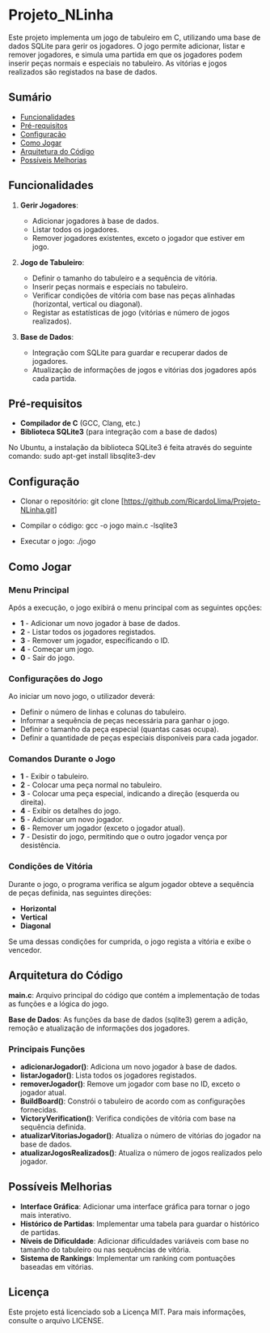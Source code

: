# Projeto_NLinha

Este projeto implementa um jogo de tabuleiro em C, utilizando uma base de dados SQLite para gerir os jogadores. O jogo permite adicionar, listar e remover jogadores, e simula uma partida em que os jogadores podem inserir peças normais e especiais no tabuleiro. As vitórias e jogos realizados são registados na base de dados.

## Sumário

- [Funcionalidades](#funcionalidades)
- [Pré-requisitos](#pré-requisitos)
- [Configuração](#configuração)
- [Como Jogar](#como-jogar)
- [Arquitetura do Código](#arquitetura-do-código)
- [Possíveis Melhorias](#possíveis-melhorias)


## Funcionalidades

1. **Gerir Jogadores**:
   - Adicionar jogadores à base de dados.
   - Listar todos os jogadores.
   - Remover jogadores existentes, exceto o jogador que estiver em jogo.

2. **Jogo de Tabuleiro**:
   - Definir o tamanho do tabuleiro e a sequência de vitória.
   - Inserir peças normais e especiais no tabuleiro.
   - Verificar condições de vitória com base nas peças alinhadas (horizontal, vertical ou diagonal).
   - Registar as estatísticas de jogo (vitórias e número de jogos realizados).

3. **Base de Dados**:
   - Integração com SQLite para guardar e recuperar dados de jogadores.
   - Atualização de informações de jogos e vitórias dos jogadores após cada partida.

## Pré-requisitos

- **Compilador de C** (GCC, Clang, etc.)
- **Biblioteca SQLite3** (para integração com a base de dados)

No Ubuntu, a instalação da biblioteca SQLite3 é feita através do seguinte comando:
sudo apt-get install libsqlite3-dev

## Configuração

  - Clonar o repositório:
git clone [https://github.com/RicardoLlima/Projeto-NLinha.git]

  - Compilar o código:
gcc -o jogo main.c -lsqlite3

  - Executar o jogo:
./jogo

## Como Jogar

### Menu Principal
Após a execução, o jogo exibirá o menu principal com as seguintes opções:
   - **1** - Adicionar um novo jogador à base de dados.
   - **2** - Listar todos os jogadores registados.
   - **3** - Remover um jogador, especificando o ID.
   - **4** - Começar um jogo.
   - **0** - Sair do jogo.

### Configurações do Jogo
Ao iniciar um novo jogo, o utilizador deverá:
   - Definir o número de linhas e colunas do tabuleiro.
   - Informar a sequência de peças necessária para ganhar o jogo.
   - Definir o tamanho da peça especial (quantas casas ocupa).
   - Definir a quantidade de peças especiais disponíveis para cada jogador.

### Comandos Durante o Jogo
   - **1** - Exibir o tabuleiro.
   - **2** - Colocar uma peça normal no tabuleiro.
   - **3** - Colocar uma peça especial, indicando a direção (esquerda ou direita).
   - **4** - Exibir os detalhes do jogo.
   - **5** - Adicionar um novo jogador.
   - **6** - Remover um jogador (exceto o jogador atual).
   - **7** - Desistir do jogo, permitindo que o outro jogador vença por desistência.

### Condições de Vitória
Durante o jogo, o programa verifica se algum jogador obteve a sequência de peças definida, nas seguintes direções:
   - **Horizontal**
   - **Vertical**
   - **Diagonal**

Se uma dessas condições for cumprida, o jogo regista a vitória e exibe o vencedor.

## Arquitetura do Código

**main.c**: Arquivo principal do código que contém a implementação de todas as funções e a lógica do jogo.

**Base de Dados**: As funções da base de dados (sqlite3) gerem a adição, remoção e atualização de informações dos jogadores.

### Principais Funções ###
   - **adicionarJogador()**: Adiciona um novo jogador à base de dados.
   - **listarJogador()**: Lista todos os jogadores registados.
   - **removerJogador()**: Remove um jogador com base no ID, exceto o jogador atual.
   - **BuildBoard()**: Constrói o tabuleiro de acordo com as configurações fornecidas.
   - **VictoryVerification()**: Verifica condições de vitória com base na sequência definida.
   - **atualizarVitoriasJogador()**: Atualiza o número de vitórias do jogador na base de dados.
   - **atualizarJogosRealizados()**: Atualiza o número de jogos realizados pelo jogador.

## Possíveis Melhorias
   - **Interface Gráfica**: Adicionar uma interface gráfica para tornar o jogo mais interativo.
   - **Histórico de Partidas**: Implementar uma tabela para guardar o histórico de partidas.
   - **Níveis de Dificuldade**: Adicionar dificuldades variáveis com base no tamanho do tabuleiro ou nas sequências de vitória.
   - **Sistema de Rankings**: Implementar um ranking com pontuações baseadas em vitórias.

## Licença
Este projeto está licenciado sob a Licença MIT. Para mais informações, consulte o arquivo LICENSE.
